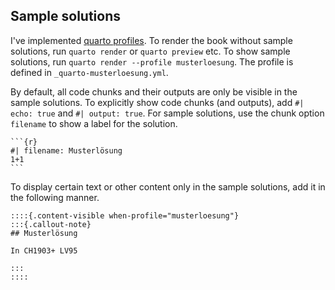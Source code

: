 

## Sample solutions

I've implemented [quarto profiles](https://quarto.org/docs/projects/profiles.html). To render the book without sample solutions, run `quarto render` or `quarto preview` etc. To show sample solutions, run `quarto render --profile musterloesung`. The profile is defined in `_quarto-musterloesung.yml`.

By default, all code chunks and their outputs are only be visible in the sample solutions. To explicitly show code chunks (and outputs), add `#| echo: true` and `#| output: true`. For sample solutions, use the chunk option `filename` to show a label for the solution.

````
```{r}
#| filename: Musterlösung
1+1
```
````

To display certain text or other content only in the sample solutions, add it in the following manner. 

```
::::{.content-visible when-profile="musterloesung"}
:::{.callout-note}
## Musterlösung

In CH1903+ LV95

:::
::::

```